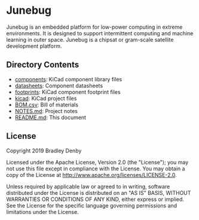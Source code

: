 # Junebug

Junebug is an embedded platform for low-power computing in extreme environments.
It is designed to support intermittent computing and machine learning in outer
space. Junebug is a chipsat or gram-scale satellite development platform.

## Directory Contents

* [components](components/README.md): KiCad component library files
* [datasheets](datasheets/README.md): Component datasheets
* [footprints](footprints/README.md): KiCad component footprint files
* [kicad](kicad/README.md): KiCad project files
* [BOM.csv](bom.csv): Bill of materials
* [NOTES.md](notes.md): Project notes
* [README.md](README.md): This document

## License

Copyright 2019 Bradley Denby

Licensed under the Apache License, Version 2.0 (the "License"); you may not use
this file except in compliance with the License. You may obtain a copy of the
License at <http://www.apache.org/licenses/LICENSE-2.0>.

Unless required by applicable law or agreed to in writing, software distributed
under the License is distributed on an "AS IS" BASIS, WITHOUT WARRANTIES OR
CONDITIONS OF ANY KIND, either express or implied. See the License for the
specific language governing permissions and limitations under the License.
